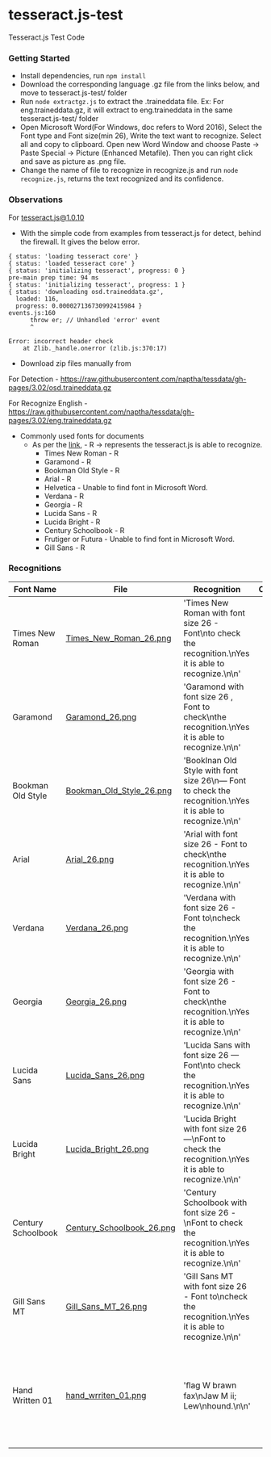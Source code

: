 # tesseract.js-test
Tesseract.js Test Code

### Getting Started

* Install dependencies, run `npm install`
* Download the corresponding language .gz file from the links below, and move to tesseract.js-test/ folder
* Run `node extractgz.js` to extract the .traineddata file. Ex: For eng.traineddata.gz, it will extract to eng.traineddata in the same tesseract.js-test/ folder
* Open Microsoft Word(For Windows, doc refers to Word 2016), Select the Font type and Font size(min 26), Write the text want to recognize. Select all and copy to clipboard. Open new Word Window and choose Paste -> Paste Special -> Picture (Enhanced Metafile). Then you can right click and save as picture as .png file.
* Change the name of file to recognize in recognize.js and run `node recognize.js`, returns the text recognized and its confidence.

### Observations

For tesseract.js@1.0.10

* With the simple code from examples from tesseract.js for detect, behind the firewall. It gives the below error.
```
{ status: 'loading tesseract core' }
{ status: 'loaded tesseract core' }
{ status: 'initializing tesseract', progress: 0 }
pre-main prep time: 94 ms
{ status: 'initializing tesseract', progress: 1 }
{ status: 'downloading osd.traineddata.gz',
  loaded: 116,
  progress: 0.000027136730992415984 }
events.js:160
      throw er; // Unhandled 'error' event
      ^

Error: incorrect header check
    at Zlib._handle.onerror (zlib.js:370:17)
```
* Download zip files manually from 

For Detection - 
https://raw.githubusercontent.com/naptha/tessdata/gh-pages/3.02/osd.traineddata.gz

For Recognize English -
https://raw.githubusercontent.com/naptha/tessdata/gh-pages/3.02/eng.traineddata.gz

* Commonly used fonts for documents
  * As per the [link](http://www.writing-skills.com/best-fonts-for-business-documents), - R -> represents the tesseract.js is able to recognize.
    * Times New Roman - R
    * Garamond - R
    * Bookman Old Style - R
    * Arial - R
    * Helvetica - Unable to find font in Microsoft Word.
    * Verdana - R
    * Georgia - R
    * Lucida Sans - R
    * Lucida Bright - R
    * Century Schoolbook - R
    * Frutiger or Futura - Unable to find font in Microsoft Word.
    * Gill Sans - R

### Recognitions

| Font Name   |      File      |  Recognition | Confidence | Observations |
|----------|-------------|------|:-----:|-------|
| Times New Roman |  [Times_New_Roman_26.png](images/Times_New_Roman_26.png) | 'Times New Roman with font size 26 - Font\nto check the recognition.\nYes it is able to recognize.\n\n' | 88 | None |
| Garamond | [Garamond_26.png](images/Garamond_26.png) | 'Garamond with font size 26 , Font to check\nthe recognition.\nYes it is able to recognize.\n\n' | 83 | - is recognized as , | 
| Bookman Old Style | [Bookman_Old_Style_26.png](images/Bookman_Old_Style_26.png) | 'BookInan Old Style with font size 26\n— Font to check the recognition.\nYes it is able to recognize.\n\n' | 88 | Bookman is recognized as BookInan |
| Arial | [Arial_26.png](images/Arial_26.png) | 'Arial with font size 26 - Font to check\nthe recognition.\nYes it is able to recognize.\n\n' | 92 | None |
| Verdana | [Verdana_26.png](images/Verdana_26.png) | 'Verdana with font size 26 - Font to\ncheck the recognition.\nYes it is able to recognize.\n\n' | 95 | None |
| Georgia | [Georgia_26.png](images/Georgia_26.png) | 'Georgia with font size 26 - Font to check\nthe recognition.\nYes it is able to recognize.\n\n' | 90 | None |
| Lucida Sans | [Lucida_Sans_26.png](images/Lucida_Sans_26.png) | 'Lucida Sans with font size 26 — Font\nto check the recognition.\nYes it is able to recognize.\n\n' | 91 | None |
| Lucida Bright | [Lucida_Bright_26.png](images/Lucida_Bright_26.png) | 'Lucida Bright with font size 26 —\nFont to check the recognition.\nYes it is able to recognize.\n\n' | 89 | None |
| Century Schoolbook | [Century_Schoolbook_26.png](images/Century_Schoolbook_26.png) | 'Century Schoolbook with font size 26 -\nFont to check the recognition.\nYes it is able to recognize.\n\n' | 89 | None |
| Gill Sans MT | [Gill_Sans_MT_26.png](images/Gill_Sans_MT_26.png) | 'Gill Sans MT with font size 26 - Font to\ncheck the recognition.\nYes it is able to recognize.\n\n' | 89 | None |
| Hand Written 01 | [hand_wrriten_01.png](images/hand_written_01.png) | 'ﬂag W brawn fax\nJaw M ii; Lew\nhound.\n\n' | 51 | brown recognized as brawn, fox recognized as fax, hound recognized correctly, all others are failed miserably. |